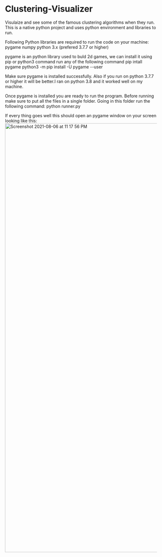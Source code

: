 # Clustering-Visualizer
Visulaize and see some of the  famous clustering algorithms when they run.
This is a native python project and uses python environment and libraries to run.

Following Python libraries are required to run the code on your machine:
pygame
numpy
python 3.x (prefered 3.7.7 or higher)

pygame is an python library used to buld 2d games, we can install it using pip or python3 command run any of the following command
pip intall pygame
python3 -m pip install -U pygame --user

Make sure pygame is installed successfully. Also if you run on python 3.7.7 or higher it will be better.I ran on python 3.8 and it worked well on my machine.


Once pygame is installed you are ready to run the program.
Before running make sure to put all the files in a single folder.
Going in this folder run the following command:
python runner.py


If every thing goes well this should open an pygame window on your screen looking like this:
<img width="1417" alt="Screenshot 2021-08-06 at 11 17 56 PM" src="https://user-images.githubusercontent.com/17786795/128551570-ce617982-0622-48a8-b99c-9c67d3174ed8.png">


